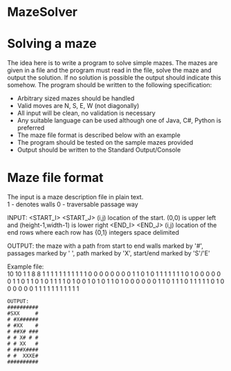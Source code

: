 # MazeSolver

Solving a maze
==============

The idea here is to write a program to solve simple mazes. The mazes are given in 
a file and the program must read in the file, solve the maze and output the solution.
If no solution is possible the output should indicate this somehow. The program 
should be written to the following specification:
  
  - Arbitrary sized mazes should be handled
  - Valid moves are N, S, E, W (not diagonally)
  - All input will be clean, no validation is necessary
  - Any suitable language can be used although one of Java, C#, Python is preferred
  - The maze file format is described below with an example
  - The program should be tested on the sample mazes provided
  - Output should be written to the Standard Output/Console


Maze file format
================

The input is a maze description file in plain text.  
 1 - denotes walls
 0 - traversable passage way

INPUT:
<HEIGHT> <WIDTH><CR>
<START_I> <START_J><CR>		(i,j) location of the start. (0,0) is upper left and (height-1,width-1) is lower right
<END_I> <END_J><CR>		(i,j) location of the end
<HEIGHT> rows where each row has <WIDTH> {0,1} integers space delimited

OUTPUT:
 the maze with a path from start to end
 walls marked by '#', passages marked by ' ', path marked by 'X', start/end marked by 'S'/'E'

Example file:  
    10 10
    1 1
    8 8
    1 1 1 1 1 1 1 1 1 1
    1 0 0 0 0 0 0 0 0 1
    1 0 1 0 1 1 1 1 1 1
    1 0 1 0 0 0 0 0 0 1
    1 0 1 1 0 1 0 1 1 1
    1 0 1 0 0 1 0 1 0 1
    1 0 1 0 0 0 0 0 0 1
    1 0 1 1 1 0 1 1 1 1
    1 0 1 0 0 0 0 0 0 1
    1 1 1 1 1 1 1 1 1 1

    OUTPUT:
    ##########
    #SXX     #
    # #X######
    # #XX    #
    # ##X# ###
    # # X# # #
    # # XX   #
    # ###X####
    # #  XXXE#
    ##########

